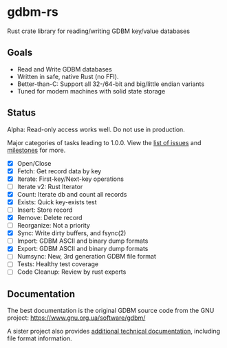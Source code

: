 # gdbm-rs
Rust crate library for reading/writing GDBM key/value databases

## Goals

* Read and Write GDBM databases
* Written in safe, native Rust (no FFI).
* Better-than-C:  Support all 32-/64-bit and big/little endian variants
* Tuned for modern machines with solid state storage

## Status

Alpha:  Read-only access works well.  Do not use in production.

Major categories of tasks leading to 1.0.0.  View the
[list of issues](https://github.com/jgarzik/gdbm-rs/issues) and
[milestones](https://github.com/jgarzik/gdbm-rs/milestones) for more.

- [x] Open/Close
- [x] Fetch: Get record data by key
- [x] Iterate: First-key/Next-key operations
- [ ] Iterate v2: Rust Iterator
- [x] Count: Iterate db and count all records
- [x] Exists: Quick key-exists test
- [ ] Insert: Store record
- [x] Remove: Delete record
- [ ] Reorganize: Not a priority
- [x] Sync: Write dirty buffers, and fsync(2)
- [ ] Import:  GDBM ASCII and binary dump formats
- [x] Export:  GDBM ASCII and binary dump formats
- [ ] Numsync: New, 3rd generation GDBM file format
- [ ] Tests:  Healthy test coverage
- [ ] Code Cleanup:  Review by rust experts

## Documentation

The best documentation is the original GDBM source code from the GNU project: https://www.gnu.org.ua/software/gdbm/

A sister project also provides [additional technical documentation](https://github.com/jgarzik/gdbm-docs), including file format information.

